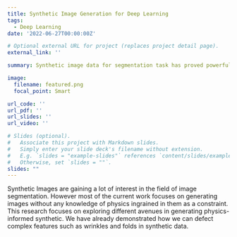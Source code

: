 ```yaml
---
title: Synthetic Image Generation for Deep Learning
tags:
  - Deep Learning
date: '2022-06-27T00:00:00Z'

# Optional external URL for project (replaces project detail page).
external_link: ''

summary: Synthetic image data for segmentation task has proved powerful in scenarios with data scarcity. However, most of these methods fail to capture the physics of the compoenents involved, thus generating unrealistic image data. With the aid of physics simulators we try to explore different avenues to generate physics-informed synthetic images

image:
  filename: featured.png
  focal_point: Smart

url_code: ''
url_pdf: ''
url_slides: ''
url_video: ''

# Slides (optional).
#   Associate this project with Markdown slides.
#   Simply enter your slide deck's filename without extension.
#   E.g. `slides = "example-slides"` references `content/slides/example-slides.md`.
#   Otherwise, set `slides = ""`.
slides: ""
---
```


Synthetic Images are gaining a lot of interest in the field of image segmentation. However most of the current work focuses on generating images without any knowledge of physics ingrained in them as a constraint. This research focuses on exploring different avenues in generating physics-informed synthetic. We have already demonstrated how we can defect complex features such as wrinkles and folds in synthetic data.